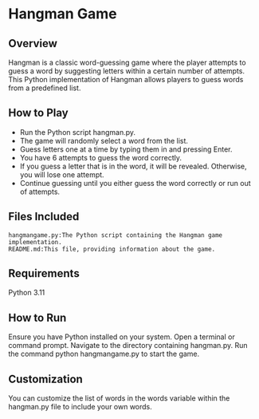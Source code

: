 # Hangman Game
## Overview
Hangman is a classic word-guessing game where the player attempts to guess a word by suggesting letters within a certain number of attempts. This Python implementation of Hangman allows players to guess words from a predefined list.

## How to Play
- Run the Python script hangman.py.
- The game will randomly select a word from the list.
- Guess letters one at a time by typing them in and pressing Enter.
- You have 6 attempts to guess the word correctly.
- If you guess a letter that is in the word, it will be revealed. Otherwise, you will lose one attempt.
- Continue guessing until you either guess the word correctly or run out of attempts.

## Files Included
```
hangmangame.py:The Python script containing the Hangman game implementation.
README.md:This file, providing information about the game.
```

## Requirements
Python 3.11

## How to Run
Ensure you have Python installed on your system.
Open a terminal or command prompt.
Navigate to the directory containing hangman.py.
Run the command python hangmangame.py to start the game.

## Customization
You can customize the list of words in the words variable within the hangman.py file to include your own words.
